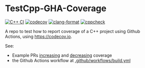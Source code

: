 # TestCpp-GHA-Coverage

[![C++ CI](https://github.com/jmarrec/TestCpp-GHA-Coverage/actions/workflows/build.yml/badge.svg)](https://github.com/jmarrec/TestCpp-GHA-Coverage/actions/workflows/build.yml)
[![codecov](https://codecov.io/gh/jmarrec/TestCpp-GHA-Coverage/branch/main/graph/badge.svg?token=CZCY313ERT)](https://codecov.io/gh/jmarrec/TestCpp-GHA-Coverage)
[![clang-format](https://github.com/jmarrec/TestCpp-GHA-Coverage/actions/workflows/clang-format-check.yml/badge.svg)](https://github.com/jmarrec/TestCpp-GHA-Coverage/actions/workflows/clang-format-check.yml)
[![cppcheck](https://github.com/jmarrec/TestCpp-GHA-Coverage/actions/workflows/cppcheck.yml/badge.svg)](https://github.com/jmarrec/TestCpp-GHA-Coverage/actions/workflows/cppcheck.yml)

A repo to test how to report coverage of a C++ project using Github Actions, using https://codecov.io.

See:
* Example PRs [increasing](https://github.com/jmarrec/TestCpp-GHA-Coverage/pull/1) and [decreasing](https://github.com/jmarrec/TestCpp-GHA-Coverage/pull/2) coverage
* the Github Actions workflow at [.github/workflows/build.yml](.github/workflows/build.yml)
